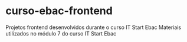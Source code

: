 # curso-ebac-frontend
Projetos frontend desenvolvidos durante o curso IT Start Ebac
Materiais utilizados no módulo 7 do curso IT Start Ebac
